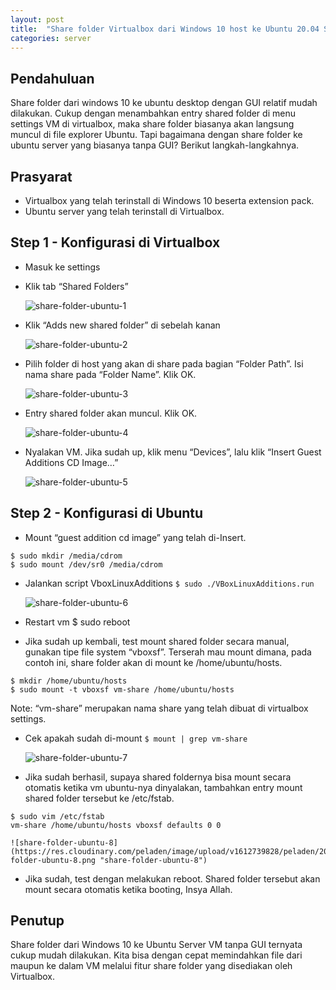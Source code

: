 ```yaml
---
layout: post
title:  "Share folder Virtualbox dari Windows 10 host ke Ubuntu 20.04 Server Guest"
categories: server
---
```


## Pendahuluan
Share folder dari windows 10 ke ubuntu desktop dengan GUI relatif mudah dilakukan. Cukup dengan menambahkan entry shared folder di menu settings VM di virtualbox, maka share folder biasanya akan langsung muncul di file explorer Ubuntu. Tapi bagaimana dengan share folder ke ubuntu server yang biasanya tanpa GUI? Berikut langkah-langkahnya.

## Prasyarat
- Virtualbox yang telah terinstall di Windows 10 beserta extension pack.
- Ubuntu server yang telah terinstall di Virtualbox.

## Step 1 - Konfigurasi di Virtualbox
- Masuk ke settings
- Klik tab “Shared Folders”

    ![share-folder-ubuntu-1](https://res.cloudinary.com/peladen/image/upload/v1612739828/peladen/2020/10/share-folder-ubuntu-1.png "share-folder-ubuntu-1")

- Klik “Adds new shared folder” di sebelah kanan

    ![share-folder-ubuntu-2](https://res.cloudinary.com/peladen/image/upload/v1612739828/peladen/2020/10/share-folder-ubuntu-2.png "share-folder-ubuntu-2")

- Pilih folder di host yang akan di share pada bagian “Folder Path”. Isi nama share pada “Folder Name”. Klik OK.

    ![share-folder-ubuntu-3](https://res.cloudinary.com/peladen/image/upload/v1612739828/peladen/2020/10/share-folder-ubuntu-3.png "share-folder-ubuntu-3")

- Entry shared folder akan muncul. Klik OK.

    ![share-folder-ubuntu-4](https://res.cloudinary.com/peladen/image/upload/v1612739828/peladen/2020/10/share-folder-ubuntu-4.png "share-folder-ubuntu-4")

- Nyalakan VM. Jika sudah up, klik menu “Devices”, lalu klik “Insert Guest Additions CD Image…”

    ![share-folder-ubuntu-5](https://res.cloudinary.com/peladen/image/upload/v1612739828/peladen/2020/10/share-folder-ubuntu-5.png "share-folder-ubuntu-5")

## Step 2 - Konfigurasi di Ubuntu
- Mount “guest addition cd image” yang telah di-Insert.
```
$ sudo mkdir /media/cdrom
$ sudo mount /dev/sr0 /media/cdrom
```
- Jalankan script VboxLinuxAdditions
`$ sudo ./VBoxLinuxAdditions.run`

    ![share-folder-ubuntu-6](https://res.cloudinary.com/peladen/image/upload/v1612739828/peladen/2020/10/share-folder-ubuntu-6.png "share-folder-ubuntu-6")

- Restart vm
$ sudo reboot
- Jika sudah up kembali, test mount shared folder secara manual, gunakan tipe file system “vboxsf”. Terserah mau mount dimana, pada contoh ini, share folder akan di mount ke /home/ubuntu/hosts.
```
$ mkdir /home/ubuntu/hosts
$ sudo mount -t vboxsf vm-share /home/ubuntu/hosts
```
Note: “vm-share” merupakan nama share yang telah dibuat di virtualbox settings.
- Cek apakah sudah di-mount
`$ mount | grep vm-share`

    ![share-folder-ubuntu-7](https://res.cloudinary.com/peladen/image/upload/v1612739828/peladen/2020/10/share-folder-ubuntu-7.png "share-folder-ubuntu-7")

- Jika sudah berhasil, supaya shared foldernya bisa mount secara otomatis ketika vm ubuntu-nya dinyalakan, tambahkan entry mount shared folder tersebut ke /etc/fstab.
```
$ sudo vim /etc/fstab
vm-share /home/ubuntu/hosts vboxsf defaults 0 0
```

    ![share-folder-ubuntu-8](https://res.cloudinary.com/peladen/image/upload/v1612739828/peladen/2020/10/share-folder-ubuntu-8.png "share-folder-ubuntu-8")

- Jika sudah, test dengan melakukan reboot. Shared folder tersebut akan mount secara otomatis ketika booting, Insya Allah.

## Penutup
Share folder dari Windows 10 ke Ubuntu Server VM tanpa GUI ternyata cukup mudah dilakukan. Kita bisa dengan cepat memindahkan file dari maupun ke dalam VM melalui fitur share folder yang disediakan oleh Virtualbox.